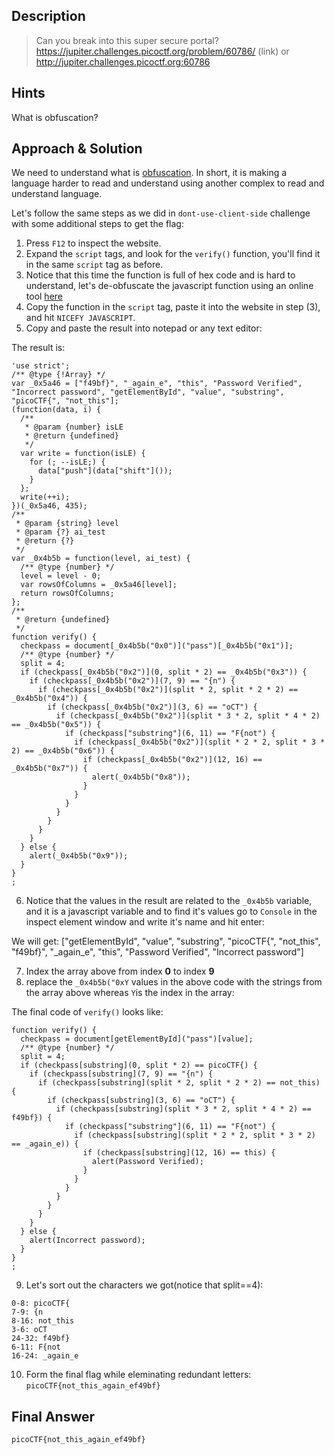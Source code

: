 ## Description

> Can you break into this super secure portal? https://jupiter.challenges.picoctf.org/problem/60786/ (link) or http://jupiter.challenges.picoctf.org:60786
 

## Hints

What is obfuscation?


## Approach & Solution

We need to understand what is [obfuscation](https://en.wikipedia.org/wiki/Obfuscation). In short, it is making a language harder to read and understand using another complex to read and understand language.

Let's follow the same steps as we did in `dont-use-client-side` challenge with some additional steps to get the flag:

1. Press `F12` to inspect the website.
2. Expand the `script` tags, and look for the `verify()` function, you'll find it in the same `script` tag as before.
3. Notice that this time the function is full of hex code and is hard to understand, let's de-obfuscate the javascript function using an online tool [here](http://www.jsnice.org/)
4. Copy the function in the `script` tag, paste it into the website in step (3), and hit `NICEFY JAVASCRIPT`.
5. Copy and paste the result into notepad or any text editor:

The result is:

```
'use strict';
/** @type {!Array} */
var _0x5a46 = ["f49bf}", "_again_e", "this", "Password Verified", "Incorrect password", "getElementById", "value", "substring", "picoCTF{", "not_this"];
(function(data, i) {
  /**
   * @param {number} isLE
   * @return {undefined}
   */
  var write = function(isLE) {
    for (; --isLE;) {
      data["push"](data["shift"]());
    }
  };
  write(++i);
})(_0x5a46, 435);
/**
 * @param {string} level
 * @param {?} ai_test
 * @return {?}
 */
var _0x4b5b = function(level, ai_test) {
  /** @type {number} */
  level = level - 0;
  var rowsOfColumns = _0x5a46[level];
  return rowsOfColumns;
};
/**
 * @return {undefined}
 */
function verify() {
  checkpass = document[_0x4b5b("0x0")]("pass")[_0x4b5b("0x1")];
  /** @type {number} */
  split = 4;
  if (checkpass[_0x4b5b("0x2")](0, split * 2) == _0x4b5b("0x3")) {
    if (checkpass[_0x4b5b("0x2")](7, 9) == "{n") {
      if (checkpass[_0x4b5b("0x2")](split * 2, split * 2 * 2) == _0x4b5b("0x4")) {
        if (checkpass[_0x4b5b("0x2")](3, 6) == "oCT") {
          if (checkpass[_0x4b5b("0x2")](split * 3 * 2, split * 4 * 2) == _0x4b5b("0x5")) {
            if (checkpass["substring"](6, 11) == "F{not") {
              if (checkpass[_0x4b5b("0x2")](split * 2 * 2, split * 3 * 2) == _0x4b5b("0x6")) {
                if (checkpass[_0x4b5b("0x2")](12, 16) == _0x4b5b("0x7")) {
                  alert(_0x4b5b("0x8"));
                }
              }
            }
          }
        }
      }
    }
  } else {
    alert(_0x4b5b("0x9"));
  }
}
;

```

6. Notice that the values in the result are related to the `_0x4b5b` variable, and it is a javascript variable and to find it's values go to `Console` in the inspect element window and write it's name and hit enter:

We will get: \["getElementById", "value", "substring", "picoCTF{", "not_this", "f49bf}", "_again_e", "this", "Password Verified", "Incorrect password"\]

7. Index the array above from index **0** to index **9**
8. replace the `_0x4b5b("0xY` values in the above code with the strings from the array above whereas `Y`is the index in the array:

The final code of `verify()` looks like:

```
function verify() {
  checkpass = document[getElementById]("pass")[value];
  /** @type {number} */
  split = 4;
  if (checkpass[substring](0, split * 2) == picoCTF{) {
    if (checkpass[substring](7, 9) == "{n") {
      if (checkpass[substring](split * 2, split * 2 * 2) == not_this) {
        if (checkpass[substring](3, 6) == "oCT") {
          if (checkpass[substring](split * 3 * 2, split * 4 * 2) == f49bf}) {
            if (checkpass["substring"](6, 11) == "F{not") {
              if (checkpass[substring](split * 2 * 2, split * 3 * 2) == _again_e)) {
                if (checkpass[substring](12, 16) == this) {
                  alert(Password Verified);
                }
              }
            }
          }
        }
      }
    }
  } else {
    alert(Incorrect password);
  }
}
;
```
9. Let's sort out the characters we got(notice that split==4):
```
0-8: picoCTF{
7-9: {n
8-16: not_this
3-6: oCT
24-32: f49bf}
6-11: F{not
16-24: _again_e
```
10. Form the final flag while eleminating redundant letters: `picoCTF{not_this_again_ef49bf}`


## Final Answer

`picoCTF{not_this_again_ef49bf}`

